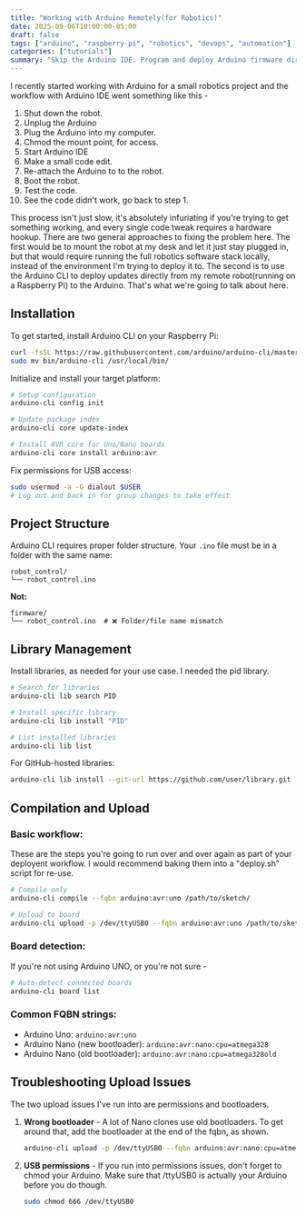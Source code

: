 ```yaml
---
title: "Working with Arduino Remotely(for Robotics)"
date: 2025-09-06T10:00:00-05:00
draft: false
tags: ["arduino", "raspberry-pi", "robotics", "devops", "automation"]
categories: ["tutorials"]
summary: "Skip the Arduino IDE. Program and deploy Arduino firmware directly from your Raspberry Pi using Arduino CLI for seamless robotics development workflows."
---
```


I recently started working with Arduino for a small robotics project and the workflow with Arduino IDE went something like this -

1. Shut down the robot. 
2. Unplug the Arduino
3. Plug the Arduino into my computer. 
4. Chmod the mount point, for access. 
5. Start Arduino IDE
6. Make a small code edit. 
7. Re-attach the Arduino to to the robot. 
8. Boot the robot. 
9. Test the code. 
10. See the code didn't work, go back to step 1. 

This process isn't just slow, it's absolutely infuriating if you're trying to get something working, and every single code tweak requires a hardware hookup. There are two general approaches to fixing the problem here. The first would be to mount the robot at my desk and let it just stay plugged in, but that would require running the full robotics software stack locally, instead of the environment I'm trying to deploy it to. The second is to use the Arduino CLI to deploy updates directly from my remote robot(running on a Raspberry Pi) to the Arduino. That's what we're going to talk about here. 

## Installation

To get started, install Arduino CLI on your Raspberry Pi:

```bash
curl -fsSL https://raw.githubusercontent.com/arduino/arduino-cli/master/install.sh | sh
sudo mv bin/arduino-cli /usr/local/bin/
```

Initialize and install your target platform:

```bash
# Setup configuration
arduino-cli config init

# Update package index
arduino-cli core update-index

# Install AVR core for Uno/Nano boards
arduino-cli core install arduino:avr
```

Fix permissions for USB access:

```bash
sudo usermod -a -G dialout $USER
# Log out and back in for group changes to take effect
```

## Project Structure

Arduino CLI requires proper folder structure. Your `.ino` file must be in a folder with the same name:

```
robot_control/
└── robot_control.ino
```

**Not:**
```
firmware/
└── robot_control.ino  # ❌ Folder/file name mismatch
```

## Library Management

Install libraries, as needed for your use case. I needed the pid library. 

```bash
# Search for libraries
arduino-cli lib search PID

# Install specific library
arduino-cli lib install "PID"

# List installed libraries
arduino-cli lib list
```

For GitHub-hosted libraries:

```bash
arduino-cli lib install --git-url https://github.com/user/library.git
```

## Compilation and Upload

### Basic workflow:

These are the steps you're going to run over and over again as part of your deployent workflow. I would recommend baking them into a "deploy.sh" script for re-use. 

```bash
# Compile only
arduino-cli compile --fqbn arduino:avr:uno /path/to/sketch/

# Upload to board
arduino-cli upload -p /dev/ttyUSB0 --fqbn arduino:avr:uno /path/to/sketch/

```

### Board detection:

If you're not using Arduino UNO, or you're not sure - 

```bash
# Auto-detect connected boards
arduino-cli board list
```

### Common FQBN strings:
- Arduino Uno: `arduino:avr:uno`
- Arduino Nano (new bootloader): `arduino:avr:nano:cpu=atmega328`
- Arduino Nano (old bootloader): `arduino:avr:nano:cpu=atmega328old`


## Troubleshooting Upload Issues

The two upload issues I've run into are permissions and bootloaders. 

1. **Wrong bootloader** - A lot of Nano clones use old bootloaders. To get around that, add the bootloader at the end of the fqbn, as shown. 
   ```bash
   arduino-cli upload -p /dev/ttyUSB0 --fqbn arduino:avr:nano:cpu=atmega328old sketch/
   ```

2. **USB permissions** - If you run into permissions issues, don't forget to chmod your Arduino. Make sure that /ttyUSB0 is actually your Arduino before you do though. 
   
   ```bash
   sudo chmod 666 /dev/ttyUSB0
   ```



